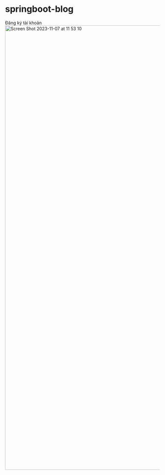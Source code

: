 # springboot-blog
Đăng ký tài khoản 
<img width="1440" alt="Screen Shot 2023-11-07 at 11 53 10" src="https://github.com/khuatduykhanh/springboot-blog/assets/85801085/9fb2f44a-1974-4a64-933c-7a70d3f5865e">


